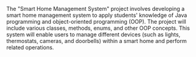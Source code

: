 The "Smart Home Management System" project involves developing a smart home management system to apply students' knowledge of Java programming and object-oriented programming (OOP).
The project will include various classes, methods, enums, and other OOP concepts.
This system will enable users to manage different devices (such as lights, thermostats, cameras, and doorbells) within a smart home and perform related operations.